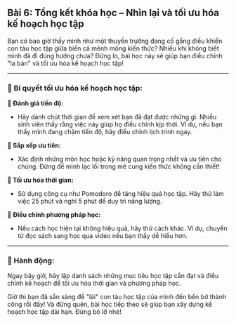 ## Bài 6: Tổng kết khóa học – Nhìn lại và tối ưu hóa kế hoạch học tập

Bạn có bao giờ thấy mình như một thuyền trưởng đang cố gắng điều khiển con tàu học tập giữa biển cả mênh mông kiến thức? Nhiều khi không biết mình đã đi đúng hướng chưa? Đừng lo, bài học này sẽ giúp bạn điều chỉnh "la bàn" và tối ưu hóa kế hoạch học tập!

---

### 📌 Bí quyết tối ưu hóa kế hoạch học tập:

**🔹 Đánh giá tiến độ:**
- Hãy dành chút thời gian để xem xét bạn đã đạt được những gì. Nhiều sinh viên thấy rằng việc này giúp họ điều chỉnh kịp thời. Ví dụ, nếu bạn thấy mình đang chậm tiến độ, hãy điều chỉnh lịch trình ngay.

**🔹 Sắp xếp ưu tiên:**
- Xác định những môn học hoặc kỹ năng quan trọng nhất và ưu tiên cho chúng. Đừng để mình lạc lối trong mê cung kiến thức không cần thiết!

**🔹 Tối ưu hóa thời gian:**
- Sử dụng công cụ như Pomodoro để tăng hiệu quả học tập. Hãy thử làm việc 25 phút và nghỉ 5 phút để duy trì năng lượng.

**🔹 Điều chỉnh phương pháp học:**
- Nếu cách học hiện tại không hiệu quả, hãy thử cách khác. Ví dụ, chuyển từ đọc sách sang học qua video nếu bạn thấy dễ hiểu hơn.

---

### 🚀 Hành động:

Ngay bây giờ, hãy lập danh sách những mục tiêu học tập cần đạt và điều chỉnh kế hoạch để tối ưu hóa thời gian và phương pháp học.

Giờ thì bạn đã sẵn sàng để "lái" con tàu học tập của mình đến bến bờ thành công rồi đấy! Và đừng quên, bài học tiếp theo sẽ giúp bạn xây dựng kế hoạch học tập dài hạn. Đừng bỏ lỡ nhé!